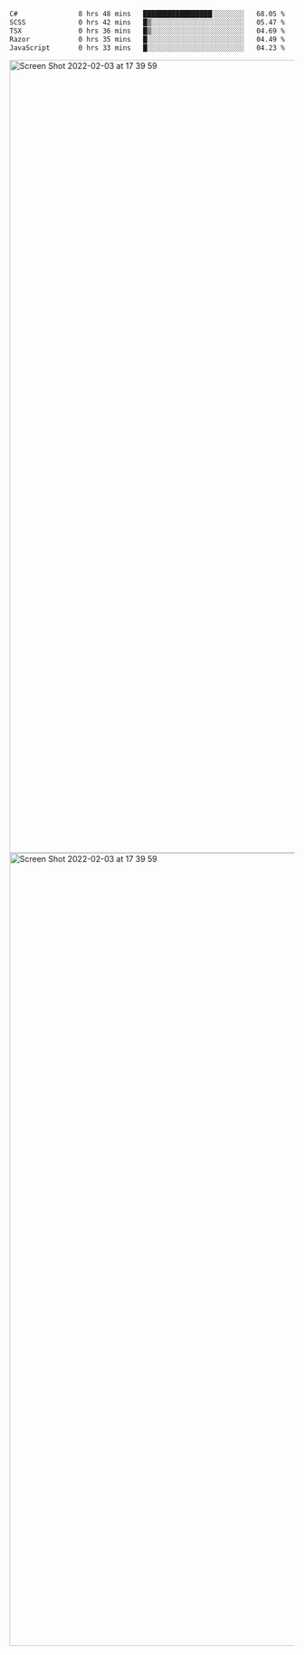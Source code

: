 <!--START_SECTION:waka-->

```txt
C#               8 hrs 48 mins   █████████████████░░░░░░░░   68.05 %
SCSS             0 hrs 42 mins   █▒░░░░░░░░░░░░░░░░░░░░░░░   05.47 %
TSX              0 hrs 36 mins   █▒░░░░░░░░░░░░░░░░░░░░░░░   04.69 %
Razor            0 hrs 35 mins   █░░░░░░░░░░░░░░░░░░░░░░░░   04.49 %
JavaScript       0 hrs 33 mins   █░░░░░░░░░░░░░░░░░░░░░░░░   04.23 %
```

<!--END_SECTION:waka-->

<img width="1400" alt="Screen Shot 2022-02-03 at 17 39 59" src="https://user-images.githubusercontent.com/45716542/152387304-f2b60485-53a6-4f4b-a818-5cefb1b0c0ae.png">
<img width="1400" alt="Screen Shot 2022-02-03 at 17 39 59" src="https://user-images.githubusercontent.com/45716542/152387273-ea5cdf21-2a45-44da-8bef-00c1763b1d42.png">
